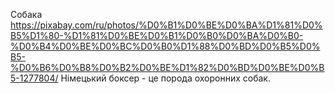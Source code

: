 Собака
https://pixabay.com/ru/photos/%D0%B1%D0%BE%D0%BA%D1%81%D0%B5%D1%80-%D1%81%D0%BE%D0%B1%D0%B0%D0%BA%D0%B0-%D0%B4%D0%BE%D0%BC%D0%B0%D1%88%D0%BD%D0%B5%D0%B5-%D0%B6%D0%B8%D0%B2%D0%BE%D1%82%D0%BD%D0%BE%D0%B5-1277804/
Німецький боксер - це порода охоронних собак.